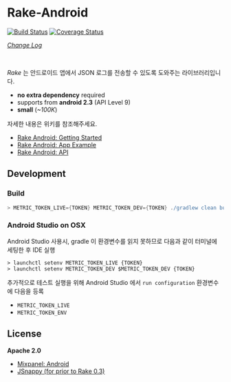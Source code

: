 # Rake-Android

[![Build Status](https://travis-ci.org/skpdi/rake-android.svg?branch=develop)](https://travis-ci.org/skpdi/rake-android) [![Coverage Status](https://coveralls.io/repos/skpdi/rake-android/badge.svg?branch=develop&service=github)](https://coveralls.io/github/skpdi/rake-android?branch=develop) 

*[Change Log](https://github.com/skpdi/rake-android/blob/master/CHANGELOG.md)*

<br/>

*Rake* 는 안드로이드 앱에서 JSON 로그를 전송할 수 있도록 도와주는 라이브러리입니다.
  
- **no extra dependency** required
- supports from **android 2.3** (API Level 9)
- **small** (*~100K*)

자세한 내용은 위키를 참조해주세요.

- [Rake Android: Getting Started](https://github.com/skpdi/rake-document/wiki/1.-Rake-Android)
- [Rake Android: App Example](https://github.com/sentinel-rake/rake-android-example)
- [Rake Android: API](http://skpdi.github.io/rake-android/docs/SNAPSHOT/com/rake/android/rkmetrics/RakeAPI.html)

## Development

### Build

```gradle
> METRIC_TOKEN_LIVE={TOKEN} METRIC_TOKEN_DEV={TOKEN} ./gradlew clean build
```

### Android Studio on OSX

Android Studio 사용시, gradle 이 환경변수를 읽지 못하므로 다음과 같이 터미널에 세팅한 후 IDE 실행
 
```
> launchctl setenv METRIC_TOKEN_LIVE {TOKEN}  
> launchctl setenv METRIC_TOKEN_DEV $METRIC_TOKEN_DEV {TOKEN} 
```

추가적으로 테스트 실행을 위해 Android Studio 에서 `run configuration` 환경변수에 다음을 등록

- `METRIC_TOKEN_LIVE`
- `METRIC_TOKEN_ENV`

## License

**Apache 2.0** 

- [Mixpanel: Android](https://github.com/mixpanel/mixpanel-android/blob/master/LICENSE)
- [JSnappy (for prior to Rake 0.3)](https://code.google.com/p/jsnappy/source/browse/trunk/LICENCE.txt)

